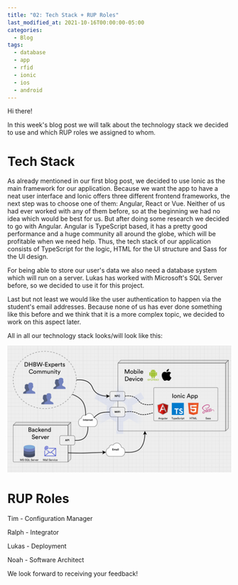 ```yaml
---
title: "02: Tech Stack + RUP Roles"
last_modified_at: 2021-10-16T00:00:00-05:00
categories:
  - Blog
tags:
  - database
  - app
  - rfid
  - ionic
  - ios
  - android
---
```


Hi there!

In this week's blog post we will talk about the technology stack we decided to use and which RUP roles we assigned to whom.

# Tech Stack

As already mentioned in our first blog post, we decided to use Ionic as the main framework for our application. Because we want the app to have a neat user interface and Ionic offers three different frontend frameworks, the next step was to choose one of them: Angular, React or Vue. Neither of us had ever worked with any of them before, so at the beginning we had no idea which would be best for us. But after doing some research we decided to go with Angular. Angular is TypeScript based, it has a pretty good performance and a huge community all around the globe, which will be profitable when we need help.
Thus, the tech stack of our application consists of TypeScript for the logic, HTML for the UI structure and Sass for the UI design.

For being able to store our user's data we also need a database system which will run on a server. Lukas has worked with Microsoft's SQL Server before, so we decided to use it for this project.

Last but not least we would like the user authentication to happen via the student's email addresses. Because none of us has ever done something like this before and we think that it is a more complex topic, we decided to work on this aspect later.

All in all our technology stack looks/will look like this:

![Technology Stack](/assets/images/02-tech-stack.png)

# RUP Roles

Tim - Configuration Manager

Ralph - Integrator

Lukas - Deployment

Noah - Software Architect


We look forward to receiving your feedback!